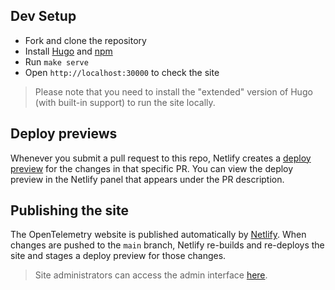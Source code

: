 ## Dev Setup

* Fork and clone the repository
* Install [Hugo](https://gohugo.io/getting-started/installing/#quick-install) and [npm](https://npmjs.com)
* Run `make serve`
* Open `http://localhost:30000` to check the site

> Please note that you need to install the "extended" version of Hugo (with
> built-in support) to run the site locally.

## Deploy previews

Whenever you submit a pull request to this repo, Netlify creates a [deploy
preview](https://www.netlify.com/blog/2016/07/20/introducing-deploy-previews-in-netlify/)
for the changes in that specific PR. You can view the deploy preview in the
Netlify panel that appears under the PR description.

## Publishing the site

The OpenTelemetry website is published automatically by
[Netlify](https://netlify.com). When changes are pushed to the `main` branch,
Netlify re-builds and re-deploys the site and stages a deploy preview for those
changes.

> Site administrators can access the admin interface
> [here](https://app.netlify.com/sites/opentelemetry/overview).
